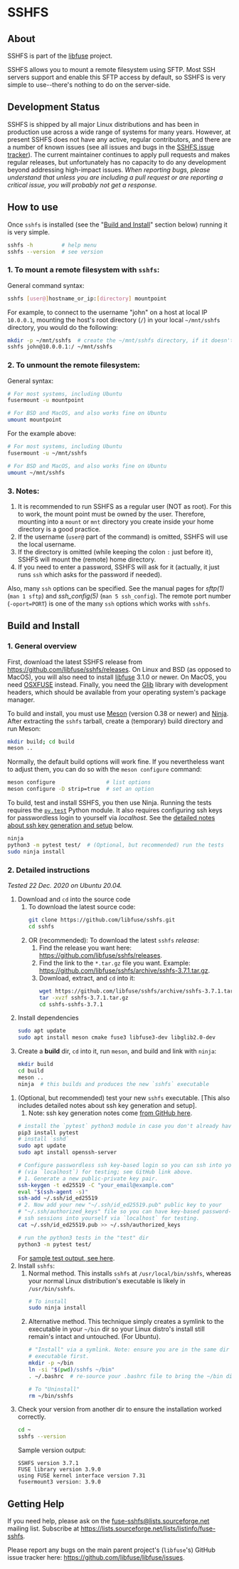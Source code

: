 # SSHFS


## About

SSHFS is part of the [libfuse](https://github.com/libfuse) project. 

SSHFS allows you to mount a remote filesystem using SFTP. Most SSH servers support and enable this
SFTP access by default, so SSHFS is very simple to use--there's nothing to do on the server-side.


## Development Status

SSHFS is shipped by all major Linux distributions and has been in production use across a wide range
of systems for many years. However, at present SSHFS does not have any active, regular contributors,
and there are a number of known issues (see all issues and bugs in the [SSHFS issue
tracker](https://github.com/libfuse/sshfs/issues)). The current maintainer continues to apply pull
requests and makes regular releases, but unfortunately has no capacity to do any development beyond
addressing high-impact issues. _When reporting bugs, please understand that unless you are including
a pull request or are reporting a critical issue, you will probably not get a response._


## How to use

Once `sshfs` is installed (see the "[Build and Install](#build)" section below) running it is very
simple.

```bash
sshfs -h         # help menu
sshfs --version  # see version 
```

### 1. To mount a remote filesystem with `sshfs`:

General command syntax:
```bash
sshfs [user@]hostname_or_ip:[directory] mountpoint
```

For example, to connect to the username "john" on a host at local IP `10.0.0.1`, mounting the host's
root directory (`/`) in your local `~/mnt/sshfs` directory, you would do the following:

```bash
mkdir -p ~/mnt/sshfs  # create the ~/mnt/sshfs directory, if it doesn't already exist 
sshfs john@10.0.0.1:/ ~/mnt/sshfs
```

### 2. To unmount the remote filesystem:

General syntax:
```bash
# For most systems, including Ubuntu
fusermount -u mountpoint

# For BSD and MacOS, and also works fine on Ubuntu
umount mountpoint
```

For the example above:
```bash
# For most systems, including Ubuntu
fusermount -u ~/mnt/sshfs

# For BSD and MacOS, and also works fine on Ubuntu
umount ~/mnt/sshfs
```

### 3. Notes:
1. It is recommended to run SSHFS as a regular user (NOT as root). For this to work, the mount point
   must be owned by the user. Therefore, mounting into a `mount` or `mnt` directory you create 
   inside your home directory is a good practice.  
1. If the username (`user@` part of the command) is omitted, SSHFS will use the local username.
1. If the directory is omitted (while keeping the colon `:` just before it), SSHFS will mount the
   (remote) home directory.
1. If you need to enter a password, SSHFS will ask for it (actually, it just runs `ssh` which asks
   for the password if needed).

Also, many `ssh` options can be specified. See the manual pages for _sftp(1)_ (`man 1 sftp`) and
_ssh_config(5)_ (`man 5 ssh_config`). The remote port number (`-oport=PORT`) is one of the many
`ssh` options which works with `sshfs`.


<a id="build"></a>
## Build and Install

### 1. General overview

First, download the latest SSHFS release from https://github.com/libfuse/sshfs/releases. On Linux
and BSD (as opposed to MacOS), you will also need to install [libfuse][libfuse] 3.1.0 or newer. On
MacOS, you need [OSXFUSE][OSXFUSE] instead. Finally, you need the [Glib][Glib] library with
development headers, which should be available from your operating system's package manager.

To build and install, you must use [Meson][Meson] (version 0.38 or newer) and
[Ninja][Ninja]. After extracting the `sshfs` tarball, create a (temporary) build directory and run
Meson:

```bash
mkdir build; cd build
meson ..
```

Normally, the default build options will work fine. If you nevertheless want to adjust them, you can
do so with the `meson configure` command:

```bash
meson configure                # list options 
meson configure -D strip=true  # set an option
```

To build, test and install SSHFS, you then use Ninja. Running the tests requires the
[`py.test`][py.test] Python module. It also requires configuring ssh keys for passwordless  login to
yourself via _localhost_. See the [detailed notes about ssh key generation and setup](#sshkeygen)
below.

```bash
ninja
python3 -m pytest test/  # (Optional, but recommended) run the tests
sudo ninja install
```

### 2. Detailed instructions

_Tested 22 Dec. 2020 on Ubuntu 20.04._

1. Download and `cd` into the source code
    1. To download the latest source code:
        ```bash
        git clone https://github.com/libfuse/sshfs.git
        cd sshfs
        ```
    1. OR (recommended): To download the latest `sshfs` _release_:
        1. Find the release you want here: https://github.com/libfuse/sshfs/releases.
        1. Find the link to the `*.tar.gz` file you want. Example: https://github.com/libfuse/sshfs/archive/sshfs-3.7.1.tar.gz.
        1. Download, extract, and `cd` into it:
            ```bash
            wget https://github.com/libfuse/sshfs/archive/sshfs-3.7.1.tar.gz
            tar -xvzf sshfs-3.7.1.tar.gz
            cd sshfs-sshfs-3.7.1
            ```
1. Install dependencies
    ```bash
    sudo apt update
    sudo apt install meson cmake fuse3 libfuse3-dev libglib2.0-dev
    ```
1. Create a **build** dir, `cd` into it, run `meson`, and build and link with `ninja`:
    ```bash
    mkdir build 
    cd build 
    meson ..
    ninja  # this builds and produces the new `sshfs` executable
    ```
<!-- Important: this HTML anchor is referenced inside "test_sshfs.py". If you change its name here,
change it there too. -->
<a id="sshkeygen"></a> 
1. (Optional, but recommended) test your new `sshfs` executable. [This also includes detailed notes
   about ssh key generation and setup].
    1. Note: ssh key generation notes come [from GitHub here](https://docs.github.com/en/free-pro-team@latest/github/authenticating-to-github/generating-a-new-ssh-key-and-adding-it-to-the-ssh-agent).
    ```bash
    # install the `pytest` python3 module in case you don't already have it
    pip3 install pytest  
    # install `sshd`
    sudo apt update 
    sudo apt install openssh-server

    # Configure passwordless ssh key-based login so you can ssh into yourself
    # (via `localhost`) for testing; see GitHub link above.
    # 1. Generate a new public-private key pair. 
    ssh-keygen -t ed25519 -C "your_email@example.com"
    eval "$(ssh-agent -s)"
    ssh-add ~/.ssh/id_ed25519
    # 2. Now add your new "~/.ssh/id_ed25519.pub" public key to your 
    # "~/.ssh/authorized_keys" file so you can have key-based password-less
    # ssh sessions into yourself via `localhost` for testing.
    cat ~/.ssh/id_ed25519.pub >> ~/.ssh/authorized_keys 

    # run the python3 tests in the "test" dir
    python3 -m pytest test/
    ```
    For [sample test output, see here](test/README.md).
1. Install `sshfs`:
    1. Normal method. This installs `sshfs` at `/usr/local/bin/sshfs`, whereas your normal Linux 
    distribution's executable is likely in `/usr/bin/sshfs`.
        ```bash
        # To install
        sudo ninja install
        ```
    1. Alternative method. This technique simply creates a symlink to the executable in your `~/bin` 
       dir so your Linux distro's install still remain's intact and untouched. (For Ubuntu).
        ```bash
        # "Install" via a symlink. Note: ensure you are in the same dir as the new `sshfs` 
        # executable first. 
        mkdir -p ~/bin
        ln -si "$(pwd)/sshfs ~/bin"
        . ~/.bashrc  # re-source your .bashrc file to bring the ~/bin dir into your PATH

        # To "Uninstall"
        rm ~/bin/sshfs
        ```
1. Check your version from another dir to ensure the installation worked correctly.
    ```bash
    cd ~
    sshfs --version
    ```
    Sample version output:
    ```
    SSHFS version 3.7.1
    FUSE library version 3.9.0
    using FUSE kernel interface version 7.31
    fusermount3 version: 3.9.0
    ```


## Getting Help

If you need help, please ask on the <fuse-sshfs@lists.sourceforge.net> mailing list. Subscribe at
https://lists.sourceforge.net/lists/listinfo/fuse-sshfs.

Please report any bugs on the main parent project's (`libfuse`'s) GitHub issue tracker here:
https://github.com/libfuse/libfuse/issues.


  [libfuse]: http://github.com/libfuse/libfuse
  [OSXFUSE]: https://osxfuse.github.io/
  [Glib]: https://developer.gnome.org/glib/stable/
  [Meson]: http://mesonbuild.com/
  [Ninja]: https://ninja-build.org/
  [py.test]: http://www.pytest.org/
